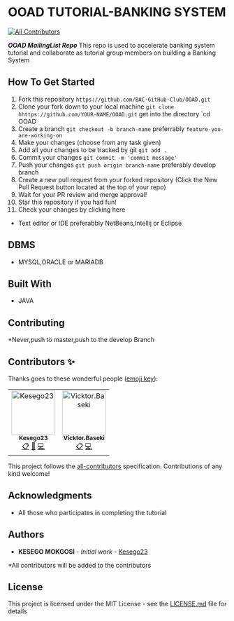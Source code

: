 # OOAD TUTORIAL-BANKING SYSTEM

[![All Contributors](https://img.shields.io/badge/all_contributors-2-orange.svg?style=flat-square)](#contributors)

***OOAD MailingList Repo*** This repo is used to accelerate banking system tutorial and collaborate as tutorial group members on building a Banking System

## How To Get Started
1. Fork this repository
`https://github.com/BAC-GitHub-Club/OOAD.git`
2. Clone your fork down to your local machine
`git clone hhttps://github.com/YOUR-NAME/OOAD.git`
get into the directory
`cd OOAD
3. Create a branch
`git checkout -b branch-name`
preferrably `feature-you-are-working-on`
4. Make your changes (choose from any task given)
5. Add all your changes to be tracked by git 
`git add .`
6. Commit your changes
`git commit -m 'commit message'`
7. Push your changes
`git push origin branch-name`
preferably develop branch
8. Create a new pull request from your forked repository (Click the New Pull Request button located at the top of your repo)
9. Wait for your PR review and merge approval!
10. Star this repository if you had fun!
11. Check your changes by clicking here 

* Text editor or IDE preferabbly NetBeans,Intellij or Eclipse


## DBMS

* MYSQL,ORACLE or MARIADB

## Built With

* JAVA

## Contributing

*Never,push to master,push to the develop Branch

## Contributors ✨

Thanks goes to these wonderful people ([emoji key](https://allcontributors.org/docs/en/emoji-key)):

<!-- ALL-CONTRIBUTORS-LIST:START - Do not remove or modify this section -->
<!-- prettier-ignore -->
<table>
  <tr>
   
<td align="center"><a href="https://github.com/Kesego23"><img src="https://avatars3.githubusercontent.com/u/38880602?v=4" width="100px;" alt="Kesego23"/><br /><sub><b>Kesego23</b></sub></a><br /><a href="#eventOrganizing-Kesego23" title="Event Organizing">📋</a> <a href="#example-Kesego23" title="Documentation">📖</a> <a href="#example-Kesego23" title="Code">💻</a></td>
<td align="center"><a href="https://github.com/vb18aai"><img src="https://avatars2.githubusercontent.com/u/51910258?s=400&v=4" width="100px;" alt="Vicktor.Baseki"/><br /><sub><b>Vicktor.Baseki</b></sub></a><br /><a href="#eventOrganizing-vb18aai" title="Project Setup">📋</a> <a href="#example-vb18aai" title="Code">💻</a></td>
  </tr>
</table>

<!-- ALL-CONTRIBUTORS-LIST:END -->

This project follows the [all-contributors](https://github.com/all-contributors/all-contributors) specification. Contributions of any kind welcome!

## Acknowledgments

* All those who participates in completing the tutorial

## Authors

* **KESEGO MOKGOSI** - *Initial work* - [Kesego23](https://github.com/Kesego23)

*All contributors will be added to the contributors

## License

This project is licensed under the MIT License - see the [LICENSE.md](LICENSE.md) file for details

